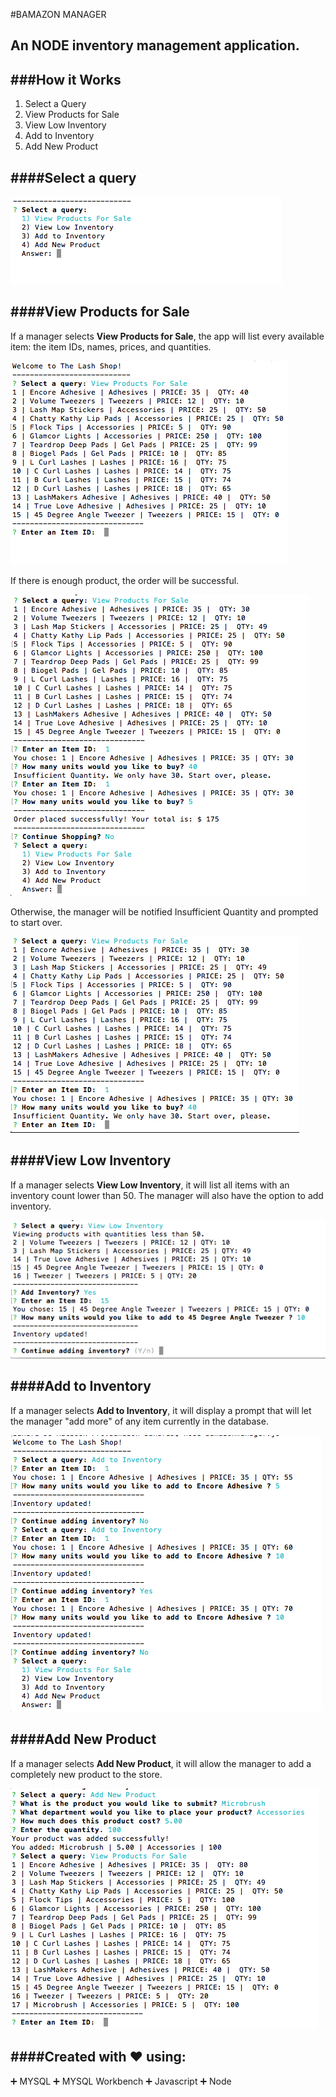 #BAMAZON MANAGER 
## An NODE inventory management application.

###How it Works
----------------
1. Select a Query
2. View Products for Sale
3. View Low Inventory
4. Add to Inventory
5. Add New Product

####Select a query
-------------------

![alt text](images/selectaquery.png "Select a Query")


####View Products for Sale
---------------------
If a manager selects __View Products for Sale__, the app will list every available item: the item IDs, names, prices, and quantities.

![alt text](images/viewproductsforsale.png "View Products for Sale")

If there is enough product, the order will be successful.

![alt text](images/SuccessfulOrder.png "Successful Order")


Otherwise, the manager will be notified Insufficient Quantity and prompted to start over.

![alt text](images/insufficientqty.png "Insufficient Quantity")

####View Low Inventory
-------------
If a manager selects __View Low Inventory__, it will list all items with an inventory count lower than 50. The manager will also have the option to add inventory.

![alt text](images/lowinventory.png "View Low Inventory")


####Add to Inventory
---------
If a manager selects __Add to Inventory__, it will display a prompt that will let the manager "add more" of any item currently in the database.

![alt text](images/addtoinventory.png "Add to Inventory")



####Add New Product
-----------
If a manager selects __Add New Product__, it will allow the manager to add a completely new product to the store.

![alt text](images/Addnewproduct.png "Add New Product")

####Created with :heart: using:
----------------
:heavy_plus_sign: MYSQL
:heavy_plus_sign: MYSQL Workbench
:heavy_plus_sign: Javascript
:heavy_plus_sign: Node

